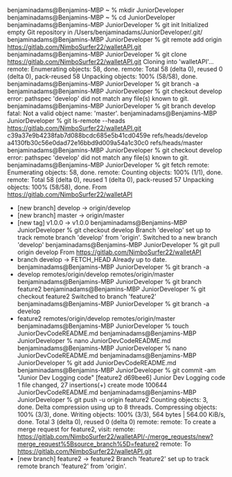 benjaminadams@Benjamins-MBP ~ % mkdir JuniorDeveloper
benjaminadams@Benjamins-MBP ~ % cd JuniorDeveloper
benjaminadams@Benjamins-MBP JuniorDeveloper % git init
Initialized empty Git repository in /Users/benjaminadams/JuniorDeveloper/.git/
benjaminadams@Benjamins-MBP JuniorDeveloper % git remote add origin https://gitlab.com/NimboSurfer22/walletAPI.git
benjaminadams@Benjamins-MBP JuniorDeveloper % git clone https://gitlab.com/NimboSurfer22/walletAPI.git
Cloning into 'walletAPI'...
remote: Enumerating objects: 58, done.
remote: Total 58 (delta 0), reused 0 (delta 0), pack-reused 58
Unpacking objects: 100% (58/58), done.
benjaminadams@Benjamins-MBP JuniorDeveloper % git branch -a
benjaminadams@Benjamins-MBP JuniorDeveloper % git checkout develop
error: pathspec 'develop' did not match any file(s) known to git.
benjaminadams@Benjamins-MBP JuniorDeveloper % git branch develop
fatal: Not a valid object name: 'master'.
benjaminadams@Benjamins-MBP JuniorDeveloper % git ls-remote --heads https://gitlab.com/NimboSurfer22/walletAPI.git
c39a37e9b4238fab7d088bcdc685e5b41cd0459e	refs/heads/develop
a4130fb30c56e0dad72e16bbd9d009a54a1c30c0	refs/heads/master
benjaminadams@Benjamins-MBP JuniorDeveloper % git checkout develop
error: pathspec 'develop' did not match any file(s) known to git.
benjaminadams@Benjamins-MBP JuniorDeveloper % git fetch 
remote: Enumerating objects: 58, done.
remote: Counting objects: 100% (1/1), done.
remote: Total 58 (delta 0), reused 1 (delta 0), pack-reused 57
Unpacking objects: 100% (58/58), done.
From https://gitlab.com/NimboSurfer22/walletAPI
 * [new branch]      develop    -> origin/develop
 * [new branch]      master     -> origin/master
 * [new tag]         v1.0.0     -> v1.0.0
benjaminadams@Benjamins-MBP JuniorDeveloper % git checkout develop
Branch 'develop' set up to track remote branch 'develop' from 'origin'.
Switched to a new branch 'develop'
benjaminadams@Benjamins-MBP JuniorDeveloper % git pull origin develop
From https://gitlab.com/NimboSurfer22/walletAPI
 * branch            develop    -> FETCH_HEAD
Already up to date.
benjaminadams@Benjamins-MBP JuniorDeveloper % git branch -a
* develop
  remotes/origin/develop
  remotes/origin/master
benjaminadams@Benjamins-MBP JuniorDeveloper % git branch feature2
benjaminadams@Benjamins-MBP JuniorDeveloper % git checkout feature2
Switched to branch 'feature2'
benjaminadams@Benjamins-MBP JuniorDeveloper % git branch -a
  develop
* feature2
  remotes/origin/develop
  remotes/origin/master
benjaminadams@Benjamins-MBP JuniorDeveloper % touch JuniorDevCodeREADME.md
benjaminadams@Benjamins-MBP JuniorDeveloper % nano JuniorDevCodeREADME.md
benjaminadams@Benjamins-MBP JuniorDeveloper % nano JuniorDevCodeREADME.md
benjaminadams@Benjamins-MBP JuniorDeveloper % git add JuniorDevCodeREADME.md
benjaminadams@Benjamins-MBP JuniorDeveloper % git commit -am "Junior Dev Logging code"
[feature2 d69bee6] Junior Dev Logging code
 1 file changed, 27 insertions(+)
 create mode 100644 JuniorDevCodeREADME.md
benjaminadams@Benjamins-MBP JuniorDeveloper % git push -u origin feature2
Counting objects: 3, done.
Delta compression using up to 8 threads.
Compressing objects: 100% (3/3), done.
Writing objects: 100% (3/3), 564 bytes | 564.00 KiB/s, done.
Total 3 (delta 0), reused 0 (delta 0)
remote: 
remote: To create a merge request for feature2, visit:
remote:   https://gitlab.com/NimboSurfer22/walletAPI/-/merge_requests/new?merge_request%5Bsource_branch%5D=feature2
remote: 
To https://gitlab.com/NimboSurfer22/walletAPI.git
 * [new branch]      feature2 -> feature2
Branch 'feature2' set up to track remote branch 'feature2' from 'origin'.
